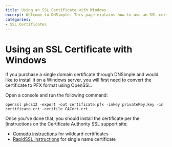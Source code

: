```yaml
---
title: Using an SSL Certificate with Windows
excerpt: Welcome to DNSimple. This page explains how to use an SSL certificate with Windows. Hosted DNS has never been this easy.
categories:
- SSL Certificates
---
```


# Using an SSL Certificate with Windows

If you purchase a single domain certificate through DNSimple and would like to install it on a Windows server, you will first need to convert the certificate to PFX format using OpenSSL.

Open a console and run the following command:

```
openssl pkcs12 -export -out certificate.pfx -inkey privateKey.key -in certificate.crt -certfile CACert.crt
```

Once you've done that, you should install the certificate per the [instructions on the Certificate Authority SSL support site:

- [Comodo instructions](https://support.comodo.com/index.php?_m=knowledgebase&_a=viewarticle&kbarticleid=1205&nav=0,96,1,95) for wildcard certificates
- [RapidSSL instructions](https://knowledge.rapidssl.com/support/ssl-certificate-support/index?page=content&actp=CROSSLINK&id=SO22345) for single name certificate

